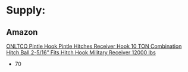 # Supply:
## Amazon
[ONLTCO Pintle Hook Pintle Hitches Receiver Hook 10 TON Combination Hitch Ball 2-5/16” Fits Hitch Hook Military Receiver 12000 lbs](https://www.amazon.com/ONLTCO-Hitches-Receiver-Combination-Military/dp/B07XGH4KP5)
- 70
